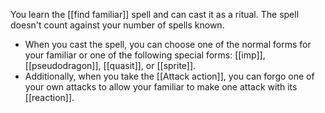 You learn the [[find familiar]] spell and can cast it as a ritual. The spell doesn't count against your number of spells known.
- When you cast the spell, you can choose one of the normal forms for your familiar or one of the following special forms: [[imp]], [[pseudodragon]], [[quasit]], or [[sprite]].
- Additionally, when you take the [[Attack action]], you can forgo one of your own attacks to allow your familiar to make one attack with its [[reaction]].